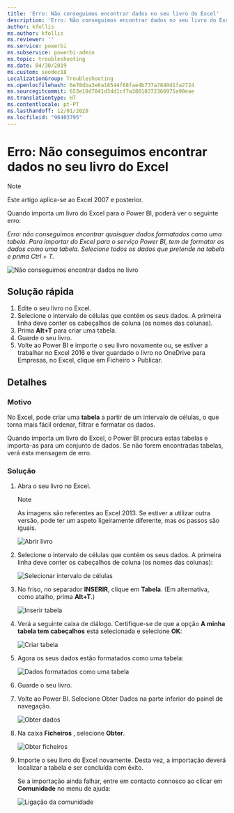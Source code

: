 ```yaml
---
title: 'Erro: Não conseguimos encontrar dados no seu livro do Excel'
description: 'Erro: Não conseguimos encontrar dados no seu livro do Excel'
author: kfollis
ms.author: kfollis
ms.reviewer: ''
ms.service: powerbi
ms.subservice: powerbi-admin
ms.topic: troubleshooting
ms.date: 04/30/2019
ms.custom: seodec18
LocalizationGroup: Troubleshooting
ms.openlocfilehash: 6e78dba3e6a18544f68fae4b737a7840d1fa2724
ms.sourcegitcommit: 653e18d7041d3dd1cf7a38010372366975a98eae
ms.translationtype: HT
ms.contentlocale: pt-PT
ms.lasthandoff: 12/01/2020
ms.locfileid: "96403795"
---
```

# <a name="error-we-couldnt-find-any-data-in-your-excel-workbook"></a>Erro: Não conseguimos encontrar dados no seu livro do Excel

>[!NOTE]  
>Este artigo aplica-se ao Excel 2007 e posterior.

Quando importa um livro do Excel para o Power BI, poderá ver o seguinte erro:

*Erro: não conseguimos encontrar quaisquer dados formatados como uma tabela. Para importar do Excel para o serviço Power BI, tem de formatar os dados como uma tabela. Selecione todos os dados que pretende na tabela e prima Ctrl + T.*

![Não conseguimos encontrar dados no livro](media/service-admin-troubleshoot-excel-workbook-data/power-bi-we-couldnt-find-any-data.png)

## <a name="quick-solution"></a>Solução rápida
1. Edite o seu livro no Excel.
2. Selecione o intervalo de células que contém os seus dados. A primeira linha deve conter os cabeçalhos de coluna (os nomes das colunas).
3. Prima **Alt+T** para criar uma tabela.
4. Guarde o seu livro.
5. Volte ao Power BI e importe o seu livro novamente ou, se estiver a trabalhar no Excel 2016 e tiver guardado o livro no OneDrive para Empresas, no Excel, clique em Ficheiro > Publicar.

## <a name="details"></a>Detalhes
### <a name="cause"></a>Motivo
No Excel, pode criar uma **tabela** a partir de um intervalo de células, o que torna mais fácil ordenar, filtrar e formatar os dados.

Quando importa um livro do Excel, o Power BI procura estas tabelas e importa-as para um conjunto de dados. Se não forem encontradas tabelas, verá esta mensagem de erro.

### <a name="solution"></a>Solução
1. Abra o seu livro no Excel. 
    >[!NOTE]
    >As imagens são referentes ao Excel 2013. Se estiver a utilizar outra versão, pode ter um aspeto ligeiramente diferente, mas os passos são iguais.
    
    ![Abrir livro](media/service-admin-troubleshoot-excel-workbook-data/power-bi-troubleshoot-excel-worksheet-1.png)
2. Selecione o intervalo de células que contém os seus dados. A primeira linha deve conter os cabeçalhos de coluna (os nomes das colunas):
   
    ![Selecionar intervalo de células](media/service-admin-troubleshoot-excel-workbook-data/power-bi-troubleshoot-excel-worksheet-2.png)
3. No friso, no separador **INSERIR**, clique em **Tabela**. (Em alternativa, como atalho, prima **Alt+T**.)
   
    ![Inserir tabela](media/service-admin-troubleshoot-excel-workbook-data/power-bi-troubleshoot-excel-worksheet-3.png)
4. Verá a seguinte caixa de diálogo. Certifique-se de que a opção **A minha tabela tem cabeçalhos** está selecionada e selecione **OK**:
   
    ![Criar tabela](media/service-admin-troubleshoot-excel-workbook-data/power-bi-troubleshoot-excel-create-table.png)
5. Agora os seus dados estão formatados como uma tabela:
   
    ![Dados formatados como uma tabela](media/service-admin-troubleshoot-excel-workbook-data/power-bi-troubleshoot-excel-table.png)
6. Guarde o seu livro.
7. Volte ao Power BI. Selecione Obter Dados na parte inferior do painel de navegação.
   
    ![Obter dados](media/service-admin-troubleshoot-excel-workbook-data/power-bi-get-data.png)
8. Na caixa **Ficheiros** , selecione **Obter**.
   
    ![Obter ficheiros](media/service-admin-troubleshoot-excel-workbook-data/power-bi-get-files.png)
9. Importe o seu livro do Excel novamente. Desta vez, a importação deverá localizar a tabela e ser concluída com êxito.
   
    Se a importação ainda falhar, entre em contacto connosco ao clicar em **Comunidade** no menu de ajuda:
   
    ![Ligação da comunidade](media/service-admin-troubleshoot-excel-workbook-data/power-bi-question-menu-community.png)
